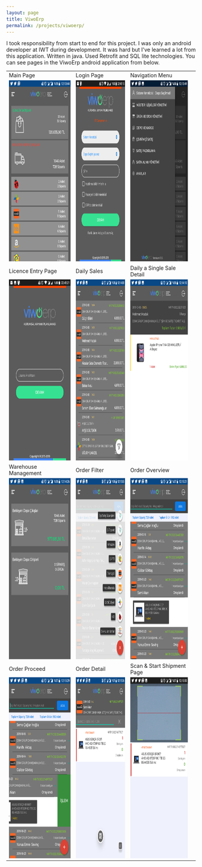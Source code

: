 ```yaml
---
layout: page
title: ViwoErp
permalink: /projects/viwoerp/
---
```



I took responsibility from start to end for this project. I was only an android developer at IWT during development. It was hard but I've learned a lot from this application. Written in java. Used Retrofit and SQL lite technologies. You can see pages in the ViwoErp android application from below.     

<table>
  <tr>
    <td>Main Page</td>
    <td>Login Page</td>
    <td>Navigation Menu</td>
  </tr>
  <tr>
    <td><img src="/img/e-main.png" width=320 height=480></td>
    <td><img src="/img/e-login.png" width=320 height=480></td>
    <td><img src="/img/e-navigation.png" width=320 height=480></td>
  </tr>
  <tr>
    <td>Licence Entry Page</td>
    <td>Daily Sales</td>
    <td>Daily a Single Sale Detail</td>
  </tr>
  <tr>
    <td><img src="/img/e-lisans.png" width=320 height=480></td>
    <td><img src="/img/e-dailysales.png" width=320 height=480></td>
    <td><img src="/img/e-dailysalesdetail.png" width=320 height=480><td>
  </tr>
  <tr>
    <td>Warehouse Management</td>
    <td>Order Filter</td>
    <td>Order Overview</td>
  </tr>
  <tr>
    <td><img src="/img/e-dc.png" width=320 height=480></td>
    <td><img src="/img/e-dcfiltre.png" width=320 height=480></td>
    <td><img src="/img/e-depocikisliste.png" width=320 height=480></td>
  </tr>
  <tr>
    <td>Order Proceed</td>
    <td>Order Detail</td>
    <td>Scan & Start Shipment Page</td>
  </tr>
  <tr>
    <td><img src="/img/e-dclisteayrıntı.png" width=320 height=480></td>
    <td><img src="/img/e-dcs.png" width=320 height=480></td>
    <td><img src="/img/e-barkodscan.png" width=320 height=480></td>
  </tr>
</table>